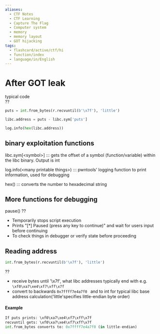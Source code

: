 ```yaml
---
aliases:
  - CTF Notes
  - CTF Learning
  - Capture The Flag
  - Computer system
  - memory
  - memory layout
  - GOT hijacking
tags:
  - flashcard/active/ctf/hi
  - function/index
  - language/in/English
---
```


# After GOT leak  
typical code  
??
```py
puts = int.from_bytes(r.recvuntil(b'\x7f'), 'little')

libc.address = puts - libc.sym['puts']

log.info(hex(libc.address))
``` 
## binary exploitation functions  
libc.sym[\<symbol\>] ::: gets the offset of a symbol (function/variable) within the libc binary. Output is int <!--SR:!2024-12-12,3,250!2024-12-12,3,250-->

log.info(\<many printable things>) ::: pwntools' logging function to print information, used for debugging <!--SR:!2024-12-12,3,250!2024-12-12,3,250-->

hex() ::: converts the number to hexadecimal string <!--SR:!2024-12-13,4,270!2024-12-12,3,250-->

## More functions for debugging  

pause()
??
- Temporarily stops script execution
- Prints "[*] Paused (press any key to continue)" and wait for users input before continuing
- To check things in debugger or verify state before proceeding <!--SR:!2024-12-12,3,250-->

## Reading address
```py
int.from_bytes(r.recvuntil(b'\x7f'), 'little')
```
??
- receive bytes until '\x7f', what libc addresses typically end with e.g. `\xf0\xa7\xe4\xf7\xff\x7f`
- convert to backwards `0x7ffff7e4a7f0 ` and to int for typical libc base address calculation('little'specifies little-endian byte order) <!--SR:!2024-12-15,4,271-->

#### Example  
```py
If puts prints: \xf0\xa7\xe4\xf7\xff\x7f
recvuntil gets: \xf0\xa7\xe4\xf7\xff\x7f
int.from_bytes converts to: 0x7ffff7e4a7f0 (in little-endian)
```